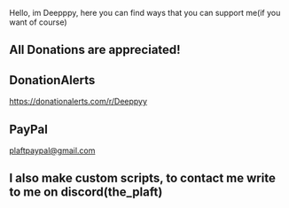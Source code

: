  Hello, im Deepppy, here you can find ways that you can support me(if you want of course)

## All Donations are appreciated!


## DonationAlerts

https://donationalerts.com/r/Deeppyy

## PayPal

plaftpaypal@gmail.com


## I also make custom scripts, to contact me write to me on discord(**the_plaft**)
